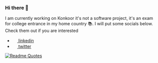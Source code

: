 ### Hi there 👋

I am currently working on Konkoor it's not a software project, it's an exam for college entrance in my home country 📚.
I will put some socials below. Check them out if you are interested

<ul>
<li><a href="https://www.linkedin.com/in/mahdi-tajik-318b9925b" > <img height="16" width="16" src="https://cdn.simpleicons.org/linkedin" /> linkedin </a></li>
<li><a href="https://www.twitter.com/mahdithedev"> <img height="16" width="16" src="https://cdn.simpleicons.org/twitter" /> twitter </a></li>
</ul>

  
[![Readme Quotes](https://quotes-github-readme.vercel.app/api?type=horizontal&theme=dark)](https://github.com/piyushsuthar/github-readme-quotes)

